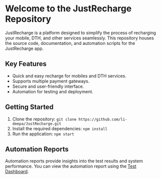 <!DOCTYPE html>
<html lang="en">
<head>
    <meta charset="UTF-8">
    <meta name="viewport" content="width=device-width, initial-scale=1.0">
    <title>JustRecharge - README</title>
</head>
<body>

<h1>Welcome to the JustRecharge Repository</h1>

<p>JustRecharge is a platform designed to simplify the process of recharging your mobile, DTH, and other services seamlessly. This repository houses the source code, documentation, and automation scripts for the JustRecharge app.</p>

<h2>Key Features</h2>
<ul>
    <li>Quick and easy recharge for mobiles and DTH services.</li>
    <li>Supports multiple payment gateways.</li>
    <li>Secure and user-friendly interface.</li>
    <li>Automation for testing and deployment.</li>
</ul>

<h2>Getting Started</h2>
<ol>
    <li>Clone the repository: <code>git clone https://github.com/li-deepa/JustRecharge.git</code></li>
    <li>Install the required dependencies: <code>npm install</code></li>
    <li>Run the application: <code>npm start</code></li>
</ol>

<h2>Automation Reports</h2>
<p>Automation reports provide insights into the test results and system performance. You can view the automation report using the <a href="Test_dashboard.html">Test Dashboard</a>.</p>



</body>
</html>
